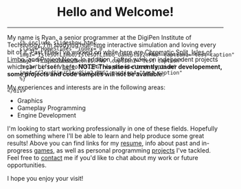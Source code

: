 <h1 style="text-align: center;">Hello and Welcome!</h1>
<hr>

<div class="aspect-ratio" style="width:100%;">  
    <div style="position: absolute; width: 100%; height: 100%;">

        {% include slideshow.html 
        class="HomeSlides" index="0"
        img1="IslesOfLimbo/IslesOfLimbo_Gameplay2.PNG" caption1="test caption"
        img2="ProjectNeon/Neon11.PNG" caption2="test caption"
        img3="Liftoff/Liftoff3.JPG" caption3="test caption"
        img4="CloudSim/CloudSim2.PNG" caption4="test caption"
        %}

    </div>
</div>

My name is Ryan, a senior programmer at the DigiPen Institute of Technology. I'm studying real-time interactive simulation and loving every bit of it. Past titles I've worked on while here are [Chromatic Split](https://rdavisdev.github.io/games#ChromaticSplit), [Isles of Limbo](https://rdavisdev.github.io/games#IslesOfLimbo), and [Project Neon](https://rdavisdev.github.io/games#ProjectNeon). In addition, I often work on independent projects which can be seen [here](https://rdavisdev.github.io/projects). **NOTE: This site is currently under developement, some projects and code samples will not be available.**

My experiences and interests are in the following areas: 

- Graphics 
- Gameplay Programming
- Engine Development

I'm looking to start working professionally in one of these fields. Hopefully on something where I'll be able to learn and help produce some great results! Above you can find links for my [resume](https://rdavisdev.github.io/info), info about past and in-progress [games](https://rdavisdev.github.io/games), as well as personal programming [projects](https://rdavisdev.github.io/projects) I've tackled. Feel free to [contact](https://rdavisdev.github.io/info) me if you'd like to chat about my work or future opportunities.

I hope you enjoy your visit!







<div id="Modal" class="modal">
    <img id="Modal_img" class="modal-content">
    <div id="modal_caption" class="modal-caption"></div>
</div>

<script>

var images = document.getElementsByClassName("slideshow-image");
for(var i = 0; i < images.length; i++)
{  
    images[i].onclick = function(){
        document.getElementById("Modal").style.display = "block";
        document.getElementById("Modal_img").src = this.src;
        document.getElementById("Modal_caption").innerHTML = this.alt;
    }
}

document.getElementById("Modal").onclick = function(){
    document.getElementById("Modal").style.display = "none";
}

</script>

<script>
var slideIndex = [4];
var slideId = ["HomeSlides"]
var advanceLock = [false];
showSlides(1, 0);

advanceSlides();
function advanceSlides()
{
    for(var i = 0; i < slideId.length; i++)
    {
        if(!advanceLock[i])
            plusSlides(1, i);
        advanceLock[i] = false;
    }
    setTimeout(advanceSlides, 6000);
}

function plusSlides(n, no) {
    showSlides(slideIndex[no] += n, no);
    advanceLock[no] = true;
}

function showSlides(n, no) {
    var i;
    var x = document.getElementsByClassName(slideId[no]);
    if (n > x.length) {slideIndex[no] = 1}    
    if (n < 1) {slideIndex[no] = x.length}
    for (i = 0; i < x.length; i++) {
        x[i].style.display = "none";  
    }
    x[slideIndex[no]-1].style.display = "block";  
}
</script>